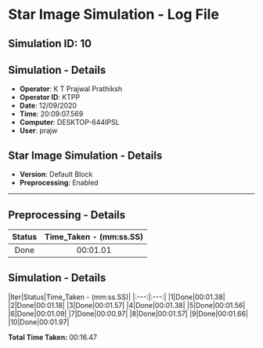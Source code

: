 # Star Image Simulation - Log File

## Simulation ID: 10

## Simulation - Details
* **Operator**: K T Prajwal Prathiksh
* **Operator ID**: KTPP
* **Date**: 12/09/2020
* **Time**: 20:09:07.569
* **Computer**: DESKTOP-644IPSL
* **User**: prajw

## Star Image Simulation - Details
* **Version**: Default Block
* **Preprocessing**: Enabled

---

## Preprocessing - Details

|Status|Time_Taken - (mm:ss.SS)
|:---:|:---:|
|Done|00:01.01|

## Simulation - Details

|Iter|Status|Time_Taken - (mm:ss.SS)|
|:---:|:---:|
|1|Done|00:01.38|
|2|Done|00:01.18|
|3|Done|00:01.57|
|4|Done|00:01.38|
|5|Done|00:01.56|
|6|Done|00:01.09|
|7|Done|00:00.97|
|8|Done|00:01.57|
|9|Done|00:01.66|
|10|Done|00:01.97|

**Total Time Taken:** 00:16.47
